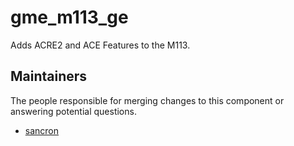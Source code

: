 gme_m113_ge
===================

Adds ACRE2 and ACE Features to the M113.


## Maintainers

The people responsible for merging changes to this component or answering potential questions.

- [sancron](https://github.com/sancron)
